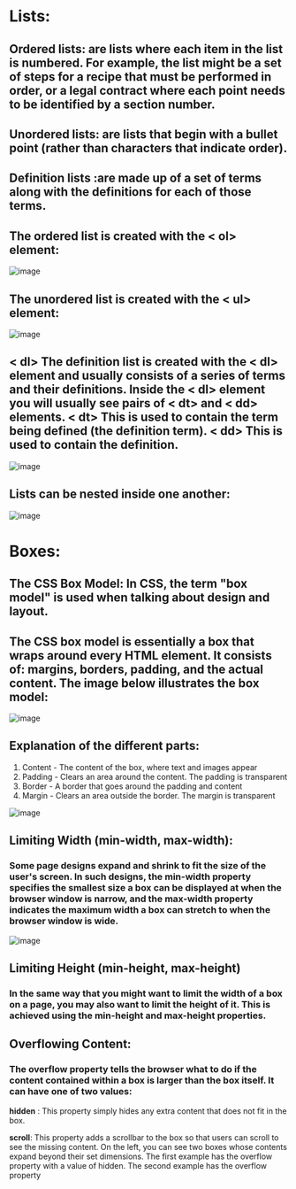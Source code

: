 # Lists:

## Ordered lists: are lists where each item in the list is numbered. For example, the list might be a set of steps for a recipe that must be performed in order, or a legal contract where each point needs to be identified by a section number.
## Unordered lists: are lists that begin with a bullet point (rather than characters that indicate order).
## Definition lists :are made up of a set of terms along with the definitions for each of those terms.


## The ordered list is created with the < ol> element:

![image](https://user-images.githubusercontent.com/79833733/111187813-0db1c780-85bd-11eb-943d-c09dfe95035f.png)


## The unordered list is created with the < ul> element:

![image](https://user-images.githubusercontent.com/79833733/111188305-9892c200-85bd-11eb-8ad5-4f8f9bacb372.png)

## < dl> The definition list is created with the < dl> element and usually consists of a series of terms and their definitions. Inside the < dl> element you will usually see pairs of < dt> and < dd> elements. < dt> This is used to contain the term being defined (the definition term). < dd> This is used to contain the definition.

![image](https://user-images.githubusercontent.com/79833733/111190047-608c7e80-85bf-11eb-92ca-0de6cf99014e.png)


## Lists can be nested inside one another:
![image](https://user-images.githubusercontent.com/79833733/111190378-b06b4580-85bf-11eb-8381-2ee77f961fb0.png)

# Boxes:
## The CSS Box Model: In CSS, the term "box model" is used when talking about design and layout.

## The CSS box model is essentially a box that wraps around every HTML element. It consists of: margins, borders, padding, and the actual content. The image below illustrates the box model:

![image](https://user-images.githubusercontent.com/79833733/111191355-a6961200-85c0-11eb-90e0-3e3b38e66825.png)

## Explanation of the different parts:

1. Content - The content of the box, where text and images appear
2. Padding - Clears an area around the content. The padding is transparent
3. Border - A border that goes around the padding and content
4. Margin - Clears an area outside the border. The margin is transparent

![image](https://user-images.githubusercontent.com/79833733/111191825-20c69680-85c1-11eb-9e3c-f7b6b7cf23db.png)

## Limiting Width (min-width, max-width):
### Some page designs expand and shrink to fit the size of the user's screen. In such designs, the min-width property specifies the smallest size a box can be displayed at when the browser window is narrow, and the max-width property indicates the maximum width a box can stretch to when the browser window is wide.

![image](https://user-images.githubusercontent.com/79833733/111192642-f6290d80-85c1-11eb-9e2f-d4cc5f7db105.png)

## Limiting Height (min-height, max-height)
### In the same way that you might want to limit the width of a box on a page, you may also want to limit the height of it. This is achieved using the min-height and max-height properties. 

## Overflowing Content:
### The overflow property tells the browser what to do if the content contained within a box is larger than the box itself. It can have one of two values:
**hidden** : This property simply hides any extra content that does not fit in the box.

**scroll**: This property adds a scrollbar to the box so that users can scroll to see the missing content. On the left, you can see two boxes whose contents expand beyond their set dimensions. The first example has the overflow property with a value of hidden. The second example has the overflow property
